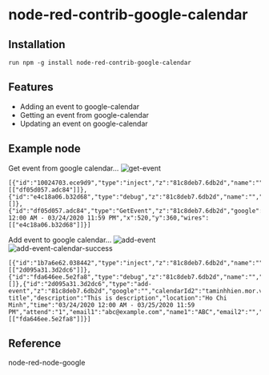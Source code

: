 # node-red-contrib-google-calendar

## Installation
`run npm -g install node-red-contrib-google-calendar`

## Features
- Adding an event to google-calendar
- Getting an event from google-calendar
- Updating an event on google-calendar

## Example node

<!-- TODO: rework examples -->
Get event from google calendar...
![get-event](https://cdn.jsdelivr.net/gh/taminhhienmor/node-red-contrib-google-calendar/source/image/get-event.png)
``` node
[{"id":"10024703.ece9d9","type":"inject","z":"81c8deb7.6db2d","name":"","topic":"","payload":"","payloadType":"date","repeat":"","crontab":"","once":false,"onceDelay":0.1,"x":320,"y":360,"wires":[["df05d057.adc84"]]},{"id":"e4c18a06.b32d68","type":"debug","z":"81c8deb7.6db2d","name":"","active":true,"tosidebar":true,"console":false,"tostatus":false,"complete":"false","x":720,"y":360,"wires":[]},{"id":"df05d057.adc84","type":"GetEvent","z":"81c8deb7.6db2d","google":"","calendarId":"taminhhien.mor.vn@gmail.com","time":"03/24/2020 12:00 AM - 03/24/2020 11:59 PM","x":520,"y":360,"wires":[["e4c18a06.b32d68"]]}]
```

Add event to google calendar...
![add-event](https://cdn.jsdelivr.net/gh/taminhhienmor/node-red-contrib-google-calendar/source/image/add-event.png)
![add-event-calendar-success](https://cdn.jsdelivr.net/gh/taminhhienmor/node-red-contrib-google-calendar/source/image/get-event-success.png)
``` node
[{"id":"1b7a6e62.038442","type":"inject","z":"81c8deb7.6db2d","name":"","topic":"","payload":"","payloadType":"date","repeat":"","crontab":"","once":false,"onceDelay":0.1,"x":200,"y":160,"wires":[["2d095a31.3d2dc6"]]},{"id":"fda646ee.5e2fa8","type":"debug","z":"81c8deb7.6db2d","name":"","active":true,"tosidebar":true,"console":false,"tostatus":false,"complete":"false","x":590,"y":160,"wires":[]},{"id":"2d095a31.3d2dc6","type":"add-event","z":"81c8deb7.6db2d","google":"","calendarId2":"taminhhien.mor.vn@gmail.com","tittle":"Test title","description":"This is description","location":"Ho Chi Minh","time":"03/24/2020 12:00 AM - 03/25/2020 11:59 PM","attend":"1","email1":"abc@example.com","name1":"ABC","email2":"","name2":"","email3":"","name3":"","email4":"","name4":"","email5":"","name5":"","x":390,"y":160,"wires":[["fda646ee.5e2fa8"]]}]
```

## Reference
node-red-node-google
